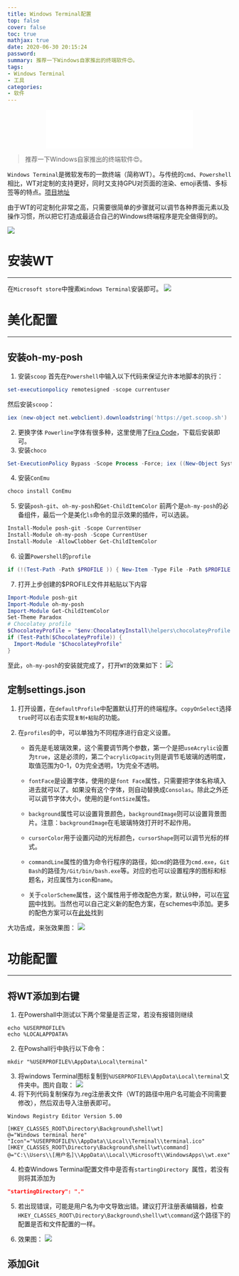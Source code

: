 ```yaml
---
title: Windows Terminal配置
top: false
cover: false
toc: true
mathjax: true
date: 2020-06-30 20:15:24
password:
summary: 推荐一下Windows自家推出的终端软件😍。
tags:
- Windows Terminal
- 工具
categories:
- 软件
---
```

<div align="middle"><iframe frameborder="no" border="0" marginwidth="0" marginheight="0" width=330 height=86 src="//music.163.com/outchain/player?type=2&id=27583241&auto=1&height=66"></iframe></div>

>推荐一下Windows自家推出的终端软件😍。

`Windows Terminal`是微软发布的一款终端（简称WT）。与传统的`cmd`、`Powershell`相比，WT对定制的支持更好，同时又支持GPU对页面的渲染、emoji表情、多标签等的特点。[项目地址](https://github.com/microsoft/terminal)

由于WT的可定制化非常之高，只需要很简单的步骤就可以调节各种界面元素以及操作习惯，所以把它打造成最适合自己的Windows终端程序是完全做得到的。

![](1.png)

# 安装WT
---
在`Microsoft store`中搜素`Windows Terminal`安装即可。
![](2.png)

# 美化配置
---
## 安装oh-my-posh
1. 安装`scoop`
首先在`Powershell`中输入以下代码来保证允许本地脚本的执行：
```Powershell
set-executionpolicy remotesigned -scope currentuser
```
然后安装`scoop`：
```Powershell
iex (new-object net.webclient).downloadstring('https://get.scoop.sh')
```
2. 更换字体
`Powerline`字体有很多种，这里使用了[Fira Code](https://github.com/tonsky/FiraCode/releases)，下载后安装即可。
3. 安装`choco`
```Powershell
Set-ExecutionPolicy Bypass -Scope Process -Force; iex ((New-Object System.Net.WebClient).DownloadString('https://chocolatey.org/install.ps1'))
```
4. 安装`ConEmu`
```Powershell
choco install ConEmu
```
5. 安装`posh-git`、`oh-my-posh`和`Get-ChildItemColor`
前两个是`oh-my-posh`的必备组件，最后一个是美化`ls`命令的显示效果的插件，可以选装。
```Powershell
Install-Module posh-git -Scope CurrentUser
Install-Module oh-my-posh -Scope CurrentUser
Install-Module -AllowClobber Get-ChildItemColor
```
6. 设置`Powershell`的`profile`
```Powershell
if (!(Test-Path -Path $PROFILE )) { New-Item -Type File -Path $PROFILE -Force }
```
7. 打开上步创建的$PROFILE文件并粘贴以下内容
```Powershell
Import-Module posh-git
Import-Module oh-my-posh
Import-Module Get-ChildItemColor
Set-Theme Paradox
# Chocolatey profile
$ChocolateyProfile = "$env:ChocolateyInstall\helpers\chocolateyProfile.psm1"
if (Test-Path($ChocolateyProfile)) {
  Import-Module "$ChocolateyProfile"
}
```
至此，`oh-my-posh`的安装就完成了，打开`WT`的效果如下：
![](3.png)


## 定制settings.json
1. 打开设置，在`defaultProfile`中配置默认打开的终端程序。`copyOnSelect`选择`true`时可以右击实现`复制+粘贴`的功能。

2. 在`profiles`的中，可以单独为不同程序进行自定义设置。
    * 首先是毛玻璃效果，这个需要调节两个参数，第一个是把`useAcrylic`设置为`true`，这是必须的，第二个`acrylicOpacity`则是调节毛玻璃的透明度，取值范围为0-1，0为完全透明，1为完全不透明。
    
    * `fontFace`是设置字体，使用的是`font Face`属性，只需要把字体名称填入进去就可以了。如果没有这个字体，则自动替换成`Consolas`。除此之外还可以调节字体大小，使用的是`fontSize`属性。
    
    * `background`属性可以设置背景颜色，`backgroundImage`则可以设置背景图片。注意：`backgroundImage`在毛玻璃特效打开时不起作用。

    * `cursorColor`用于设置闪动的光标颜色，`cursorShape`则可以调节光标的样式。

    * `commandLine`属性的值为命令行程序的路径，如`cmd`的路径为`cmd.exe`，`Git Bash`的路径为`/Git/bin/bash.exe`等。对应的也可以设置程序的图标和标题名，对应属性为`icon`和`name`。

    * 关于`colorScheme`属性，这个属性用于修改配色方案，默认9种，可以在[官网](https://docs.microsoft.com/zh-cn/windows/terminal/customize-settings/color-schemes)中找到。当然也可以自己定义新的配色方案，在schemes中添加。更多的配色方案可以在[此处](https://github.com/mbadolato/iTerm2-Color-Schemes/tree/master/windowsterminal)找到

大功告成，来张效果图：
![](4.png)
# 功能配置
---
## 将WT添加到右键
1. 在Powershall中测试以下两个常量是否正常，若没有报错则继续
```Powershall
echo %USERPROFILE%
echo %LOCALAPPDATA%
```

2. 在Powshall行中执行以下命令：
```Powershall
mkdir "%USERPROFILE%\AppData\Local\terminal"
``` 

3. 将windows Terminal图标复制到`%USERPROFILE%\AppData\Local\terminal`文件夹中。图片自取：
![](terminal.ico)
3. 将下列代码复制保存为.reg注册表文件（WT的路径中用户名可能会不同需要修改），然后双击导入注册表即可。

```Powershall
Windows Registry Editor Version 5.00

[HKEY_CLASSES_ROOT\Directory\Background\shell\wt]
@="Windows terminal here"
"Icon"="%USERPROFILE%\\AppData\\Local\\Terminal\\terminal.ico"
[HKEY_CLASSES_ROOT\Directory\Background\shell\wt\command]
@="C:\\Users\\[用户名]\\AppData\\Local\\Microsoft\\WindowsApps\\wt.exe"
```
4. 检查Windows Terminal配置文件中是否有`startingDirectory `属性，若没有则将其添加为
```json
"startingDirectory": "."
```

5. 若出现错误，可能是用户名为中文导致出错。建议打开注册表编辑器，检查`HKEY_CLASSES_ROOT\Directory\Background\shell\wt\command`这个路径下的配置是否和文件配置的一样。

6. 效果图：
![](5.png)

## 添加Git